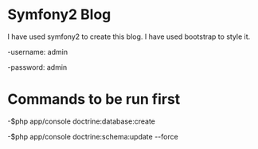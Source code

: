 Symfony2 Blog
=============

I have used symfony2 to create this blog. I have used bootstrap to style it.

-username: admin

-password: admin

Commands to be run first
========================
-$php app/console doctrine:database:create

-$php app/console doctrine:schema:update --force
